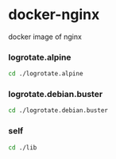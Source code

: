 # docker-nginx
docker image of nginx

### logrotate.alpine

```bash
cd ./logrotate.alpine
```

### logrotate.debian.buster

```bash
cd ./logrotate.debian.buster
```

### self

```bash
cd ./lib
```